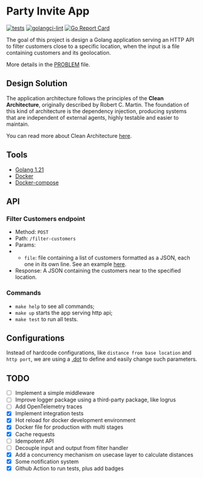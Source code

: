 # Party Invite App

[![tests](https://github.com/tonytcb/party-invite/actions/workflows/makefile.yml/badge.svg)](https://github.com/tonytcb/party-invite/actions/workflows/makefile.yml)
[![golangci-lint](https://github.com/tonytcb/party-invite/actions/workflows/golangci-lint.yml/badge.svg)](https://github.com/tonytcb/party-invite/actions/workflows/golangci-lint.yml)
[![Go Report Card](https://goreportcard.com/badge/github.com/tonytcb/party-invite)](https://goreportcard.com/report/github.com/tonytcb/party-invite)

The goal of this project is design a Golang application serving an HTTP API to filter customers close to a specific location, when the input is a file containing customers and its geolocation.

More details in the [PROBLEM](PROBLEM.md) file.

## Design Solution

The application architecture follows the principles of the **Clean Architecture**, originally described by Robert C. Martin. The foundation of this kind of architecture is the dependency injection, producing systems that are independent of external agents, highly testable and easier to maintain.

You can read more about Clean Architecture [here](https://blog.cleancoder.com/uncle-bob/2012/08/13/the-clean-architecture.html).

## Tools

- [Golang 1.21](https://go.dev/)
- [Docker](https://www.docker.com/)
- [Docker-compose](https://docs.docker.com/compose/)

## API

### Filter Customers endpoint

- Method: `POST`
- Path: `/filter-customers`
- Params:
- - `file`: file containing a list of customers formatted as a JSON, each one in its own line. See an example [here](./Data/customers.txt).
- Response: A JSON containing the customers near to the specified location.

### Commands

- `make help` to see all commands;
- `make up` starts the app serving http api;
- `make test` to run all tests.

## Configurations

Instead of hardcode configurations, like `distance from base location` and `http port`, we are using a [.dot](./app.env) to define and easily change such parameters.

## TODO

- [ ] Implement a simple middleware
- [ ] Improve logger package using a third-party package, like logrus
- [ ] Add OpenTelemetry traces
- [x] Implement integration tests
- [x] Hot reload for docker development environment
- [x] Docker file for production with multi stages
- [x] Cache requests
- [ ] Idempotent API
- [ ] Decouple input and output from filter handler
- [x] Add a concurrency mechanism on usecase layer to calculate distances 
- [x] Some notification system
- [x] Github Action to run tests, plus add badges
